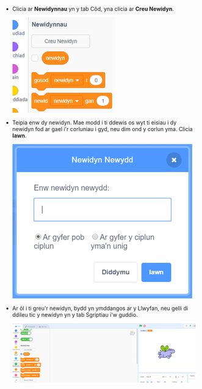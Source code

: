 + Clicia ar **Newidynnau** yn y tab Côd, yna clicia ar **Creu Newidyn**.
    
    ![Blociau newidiol](images/data-blocks.png)

+ Teipia enw dy newidyn. Mae modd i ti ddewis os wyt ti eisiau i dy newidyn fod ar gael i'r corluniau i gyd, neu dim ond y corlun yma. Clicia **Iawn**.
    
    ![Creu newidyn](images/create-variable.png)

+ Ar ôl i ti greu'r newidyn, bydd yn ymddangos ar y Llwyfan, neu gelli di ddileu tic y newidyn yn y tab Sgriptiau i'w guddio.
    
    ![Newidiannau ar y llwyfan](images/variable-show.png)